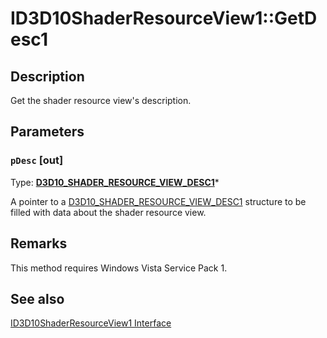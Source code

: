 # ID3D10ShaderResourceView1::GetDesc1

## Description

Get the shader resource view's description.

## Parameters

### `pDesc` [out]

Type: **[D3D10_SHADER_RESOURCE_VIEW_DESC1](https://learn.microsoft.com/windows/desktop/api/d3d10_1/ns-d3d10_1-d3d10_shader_resource_view_desc1)***

A pointer to a [D3D10_SHADER_RESOURCE_VIEW_DESC1](https://learn.microsoft.com/windows/desktop/api/d3d10_1/ns-d3d10_1-d3d10_shader_resource_view_desc1) structure to be filled with data about the shader resource view.

## Remarks

This method requires Windows Vista Service Pack 1.

## See also

[ID3D10ShaderResourceView1 Interface](https://learn.microsoft.com/windows/desktop/api/d3d10_1/nn-d3d10_1-id3d10shaderresourceview1)